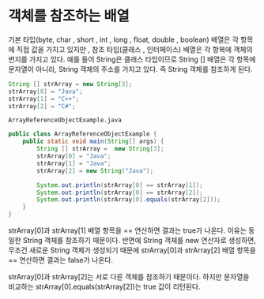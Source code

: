# 객체를 참조하는 배열

기본 타입(byte, char , short , int , long , float, double , boolean)
배열은 각 항목에 직접 값을 가지고 있지만 , 참조 타입(클래스 , 인터페이스) 배열은
각 항복에 객체의 번지를 가지고 있다. 예를 들어 String은 클래스 타입이므로
String [] 배열은 각 항목에 문자열이 아니라, String 객체의 주소를 가지고 있다.
즉 String 객체를 참조하게 된다.

```java
String [] strArray = new String[3];
strArray[0] = "Java";
strArray[1] = "C++";
strArray[2] = "C#";
```


`ArrayReferenceObjectExample.java`
```java
public class ArrayReferenceObjectExample {
    public static void main(String[] args) {
        String [] strArray =  new String[3];
        strArray[0] = "Java";
        strArray[1] = "Java";
        strArray[2] = new String("Java");

        System.out.println(strArray[0] == strArray[1]);
        System.out.println(strArray[0] == strArray[2]);
        System.out.println(strArray[0].equals(strArray[2]));
    }
}

```

strArray[0]과 strArray[1] 배열 항목을 == 연산하면 결과는 true가 나온다.
이유는 동일한 String 객체를 참조하기 때문이다. 반면에 String 객체를 
new 연산자로 생성하면, 무조건 새로운 String 객체가 생성되기 때문에
strArray[0]과 strArray[2] 배열 항목을 == 연산하면 결과는 false가 나온다.

strArray[0]과 strArray[2]는 서로 다른 객체를 참조하기 때문이다.
하지만 문자열을 비교하는 strArray[0].equals(strArray[2])는 true 값이
리턴된다.